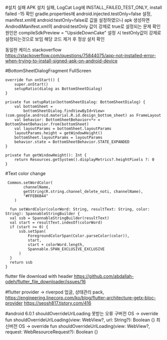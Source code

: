 #설치 실패
 APK 설치 실패, LogCat Log에 INSTALL_FAILED_TEST_ONLY, install failed -15 확인 
 gradle.properties에 android.injected.testOnly=false 설정, manifest.xml에 android:testOnly=false로 값을 설정하였으나 
 apk 생성하면 AndrodiManifest.xml의 android:testOnly 값이 강제로 true로 설정되는 문제 확인
 원인은 compileSdkPreview = "UpsideDownCake" 설정 시 testOnly값이 강제로 설정되는것으로 보임
 해당 코드 제거 후 정상 설치 확인

 동일한 케이스 stackoverflow
 https://stackoverflow.com/questions/75844075/app-not-installed-error-when-trying-to-install-signed-apk-on-android-device


 #BottomSheetDialogFragment FullScreen

    override fun onStart() {
        super.onStart()
        setupRatio(dialog as BottomSheetDialog)
    }

    private fun setupRatio(bottomSheetDialog: BottomSheetDialog) {
        val bottomSheet =
            bottomSheetDialog.findViewById<View>(com.google.android.material.R.id.design_bottom_sheet) as FrameLayout
        val behavior: BottomSheetBehavior<*> = BottomSheetBehavior.from(bottomSheet)
        val layoutParams = bottomSheet.layoutParams
        layoutParams.height = getWindowHeight()
        bottomSheet.layoutParams = layoutParams
        behavior.state = BottomSheetBehavior.STATE_EXPANDED
    }

    private fun getWindowHeight(): Int {
        return Resources.getSystem().displayMetrics?.heightPixels ?: 0
    }


#Text color change


     Common.setWordColor(
            channelName,
            getString(R.string.channel_delete_noti, channelName),
            "#FFEB6B44"
        )

      fun setWordColor(colorWord: String, resultText: String, color: String): SpannableStringBuilder {
      val ssb = SpannableStringBuilder(resultText)
      val start = resultText.indexOf(colorWord)
      if (start >= 0) {
          ssb.setSpan(
              ForegroundColorSpan(Color.parseColor(color)),
              start,
              start + colorWord.length,
              Spannable.SPAN_EXCLUSIVE_EXCLUSIVE
          )
      }
      return ssb
    }


 flutter file download with header 
 https://github.com/abdallah-odeh/flutter_file_downloader/issues/16




#flutter
provider -> riverpod 업글, 상태관리 pack, 
https://engineering.linecorp.com/ko/blog/flutter-architecture-getx-bloc-provider
https://seosh817.tistory.com/416


#android 6.0.1 shouldOverrideUrlLoading 못받는 오류
구버전 OS -> override fun shouldOverrideUrlLoading(view: WebView?, url: String?): Boolean {}
최신버전 OS -> override fun shouldOverrideUrlLoading(view: WebView?, request: WebResourceRequest?): Boolean {}



